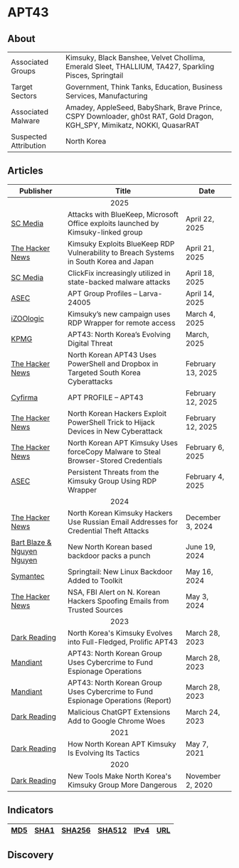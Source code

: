 <h1>APT43</h1>

<h2>About</h2>
<table>
  <tr>
    <td>Associated Groups</td>
    <td>Kimsuky, Black Banshee, Velvet Chollima, Emerald Sleet, THALLIUM, TA427, Sparkling Pisces, Springtail</td>
  </tr>
  <tr>
    <td>Target Sectors</td>
    <td>Government, Think Tanks, Education, Business Services, Manufacturing</td>
  </tr>
  <tr>
    <td>Associated Malware</td>
    <td>Amadey, AppleSeed, BabyShark, Brave Prince, CSPY Downloader, gh0st RAT, Gold Dragon, KGH_SPY, Mimikatz, NOKKI, QuasarRAT</td>
  </tr>
  <tr>
    <td>Suspected Attribution</td>
    <td>North Korea</td>
  </tr>
</table>


<h2>Articles</h2>
<table>
  <thead>
    <tr>
      <th>Publisher</th>
      <th>Title</th>
      <th>Date</th>
    </tr>
  </thead>
  <tbody>
    <tr>
      <td colspan="100" align="center">2025</td>
    </tr>
    <tr>
      <td>
        <a href="https://www.scworld.com/brief/attacks-with-bluekeep-microsoft-office-exploits-launched-by-kimsuky-linked-group">SC Media</a>
      </td>
      <td>Attacks with BlueKeep, Microsoft Office exploits launched by Kimsuky-linked group</td>
      <td>April 22, 2025</td>
    </tr>
    <tr>
      <td>
        <a href="https://thehackernews.com/2025/04/kimsuky-exploits-bluekeep-rdp.html">The Hacker News</a>
      </td>
      <td>Kimsuky Exploits BlueKeep RDP Vulnerability to Breach Systems in South Korea and Japan</td>
      <td>April 21, 2025</td>
    </tr>
    <tr>
      <td>
        <a href="https://www.scworld.com/brief/clickfix-increasingly-utilized-in-state-backed-malware-attacks">SC Media</a>
      </td>
      <td>ClickFix increasingly utilized in state-backed malware attacks</td>
      <td>April 18, 2025</td>
    </tr>
    <tr>
      <td>
        <a href="https://asec.ahnlab.com/en/87554/">ASEC</a>
      </td>
      <td>APT Group Profiles – Larva-24005</td>
      <td>April 14, 2025</td>
    </tr>
    <tr>
      <td>
        <a href="https://izoologic.com/hacking/kimsukys-new-campaign-uses-rdp-wrapper-for-remote-access/">iZOOlogic</a>
      </td>
      <td>Kimsuky’s new campaign uses RDP Wrapper for remote access</td>
      <td>March 4, 2025</td>
    </tr>
    <tr>
      <td>
        <a href="https://assets.kpmg.com/content/dam/kpmgsites/in/pdf/2025/03/kpmg-ctip-apt43-04-march-2025.pdf.coredownload.inline.pdf">KPMG</a>
      </td>
      <td>APT43: North Korea’s Evolving Digital Threat</td>
      <td>March, 2025</td>
    </tr>
    <tr>
      <td>
        <a href="https://thehackernews.com/2025/02/north-korean-apt43-uses-powershell-and.html">The Hacker News</a>
      </td>
      <td>North Korean APT43 Uses PowerShell and Dropbox in Targeted South Korea Cyberattacks</td>
      <td>February 13, 2025</td>
    </tr>
    <tr>
      <td>
        <a href="https://www.cyfirma.com/research/apt-profile-apt43/">Cyfirma</a>
      </td>
      <td>APT PROFILE – APT43</td>
      <td>February 12, 2025</td>
    </tr>
    <tr>
      <td>
        <a href="https://thehackernews.com/2025/02/north-korean-hackers-exploit-powershell.html">The Hacker News</a>
      </td>
      <td>North Korean Hackers Exploit PowerShell Trick to Hijack Devices in New Cyberattack</td>
      <td>February 12, 2025</td>
    </tr>
    <tr>
      <td>
        <a href="https://thehackernews.com/2025/02/north-korean-apt-kimsuky-uses-lnk-files.html">The Hacker News</a>
      </td>
      <td>North Korean APT Kimsuky Uses forceCopy Malware to Steal Browser-Stored Credentials</td>
      <td>February 6, 2025</td>
    </tr>
    <tr>
      <td>
        <a href="https://asec.ahnlab.com/en/86098/">ASEC</a>
      </td>
      <td>Persistent Threats from the Kimsuky Group Using RDP Wrapper</td>
      <td>February 4, 2025</td>
    </tr>
    <tr>
      <td colspan="100" align="center">2024</td>
    </tr>
    <tr>
      <td>
        <a href="https://thehackernews.com/2024/12/north-korean-kimsuky-hackers-use.html">The Hacker News</a>
      </td>
      <td>North Korean Kimsuky Hackers Use Russian Email Addresses for Credential Theft Attacks</td>
      <td>December 3, 2024</td>
    </tr>
    <tr>
      <td>
        <a href="https://cyberarmor.tech/wp-content/uploads/2024/06/New-North-Korean-based-backdoor-packs-a-punch.pdf">Bart Blaze & Nguyen Nguyen</a>
      </td>
      <td>New North Korean based backdoor packs a punch</td>
      <td>June 19, 2024</td>
    </tr>
    <tr>
      <td>
        <a href="https://symantec-enterprise-blogs.security.com/threat-intelligence/springtail-kimsuky-backdoor-espionage">Symantec</a>
      </td>
      <td>Springtail: New Linux Backdoor Added to Toolkit</td>
      <td>May 16, 2024</td>
    </tr>
    <tr>
      <td>
        <a href="https://thehackernews.com/2024/05/nsa-fbi-alert-on-n-korean-hackers.html">The Hacker News</a>
      </td>
      <td>NSA, FBI Alert on N. Korean Hackers Spoofing Emails from Trusted Sources</td>
      <td>May 3, 2024</td>
    </tr>
    <tr>
      <td colspan="100" align="center">2023</td>
    </tr>
    <tr>
      <td>
        <a href="https://www.darkreading.com/threat-intelligence/north-korea-kimsuky-evolves-full-fledged-persistent-threat">Dark Reading</a>
      </td>
      <td>North Korea's Kimsuky Evolves into Full-Fledged, Prolific APT43</td>
      <td>March 28, 2023</td>
    </tr>
    <tr>
      <td>
        <a href="https://cloud.google.com/blog/topics/threat-intelligence/apt43-north-korea-cybercrime-espionage">Mandiant</a>
      </td>
      <td>APT43: North Korean Group Uses Cybercrime to Fund Espionage Operations</td>
      <td>March 28, 2023</td>
    </tr>
    <tr>
      <td>
        <a href="https://services.google.com/fh/files/misc/apt43-report-en.pdf">Mandiant</a>
      </td>
      <td>APT43: North Korean Group Uses Cybercrime to Fund Espionage Operations (Report)</td>
      <td>March 28, 2023</td>
    </tr>
    <tr>
      <td>
        <a href="https://www.darkreading.com/cyberattacks-data-breaches/malicious-chatgpt-extensions-add-to-google-chrome-woes">Dark Reading</a>
      </td>
      <td>Malicious ChatGPT Extensions Add to Google Chrome Woes</td>
      <td>March 24, 2023</td>
    </tr>
    <tr>
      <td colspan="100" align="center">2021</td>
    </tr>
    <tr>
      <td>
        <a href="https://www.darkreading.com/cybersecurity-operations/how-north-korean-apt-kimsuky-is-evolving-its-tactics">Dark Reading</a>
      </td>
      <td>How North Korean APT Kimsuky Is Evolving Its Tactics</td>
      <td>May 7, 2021</td>
    </tr>
    <tr>
      <td colspan="100" align="center">2020</td>
    </tr>
    <tr>
      <td>
        <a href="https://www.darkreading.com/threat-intelligence/new-tools-make-north-korea-s-kimsuky-group-more-dangerous">Dark Reading</a>
      </td>
      <td>New Tools Make North Korea's Kimsuky Group More Dangerous</td>
      <td>November 2, 2020</td>
    </tr>
  </tbody>
</table>


<h2>Indicators</h2>
<table>
  <thead>
    <tr>
      <th>
        <a href="https://github.com/PudgyDragon/Threat-Intel/blob/main/All/APT43/samples.md5">MD5</a>
      </th>
      <th>
        <a href="https://github.com/PudgyDragon/Threat-Intel/blob/main/All/APT43/samples.sha1">SHA1</a>
      </th>
      <th>
        <a href="https://github.com/PudgyDragon/Threat-Intel/blob/main/All/APT43/samples.sha256">SHA256</a>
      </th>
      <th>
        <a href="https://github.com/PudgyDragon/Threat-Intel/blob/main/All/APT43/samples.sha512">SHA512</a>
      </th>
      <th>
        <a href="https://github.com/PudgyDragon/Threat-Intel/blob/main/All/APT43/IPv4.txt">IPv4</a>
      </th>
      <th>
        <a href="https://github.com/PudgyDragon/Threat-Intel/blob/main/All/APT43/url.txt">URL</a>
      </th>
    </tr>
  </thead>
</table>


<h2>Discovery</h2>

